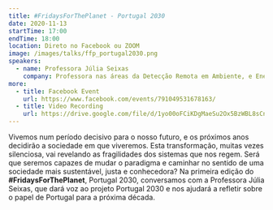 ```yaml
---
title: ‎#FridaysForThePlanet - Portugal 2030
date: 2020-11-13
startTime: 17:00
endTime: 18:00
location: Direto no Facebook ou ZOOM
image: /images/talks/ffp_portugal2030.png
speakers:
  - name: Professora Júlia Seixas
    company: Professora nas áreas da Detecção Remota em Ambiente, e Energia e Alterações Climáticas e coordena a linha Energia & Clima do centro de investigação CENSE. Membro da comissão científica do Programa de Doutoramento conjunto UL-UNL em Alterações Climáticas e Políticas de Desenvolvimento Sustentável e coordena estudos de suporte a política pública nacional de mitigação climática, há mais de 20 anos. Coordena também o Climate-KIC Hub Portugal desde 2016 e é Presidente do Departamento de Ciências e Engenharia do Ambiente desde Março 2017. Como uma das autoras do projeto Portugal 2030 junta-se a nós para nos dar uma visão estratégica para o Futuro de Portugal e da Europa.
more:
  - title: Facebook Event
    url: https://www.facebook.com/events/791049531678163/
  - title: Video Recording
    url: https://drive.google.com/file/d/1yo00oFCiKDgMaeSu2Ox5BzWBL8sCnYTc/view?usp=sharing
---
```


Vivemos num período decisivo para o nosso futuro, e os próximos anos decidirão a sociedade em que viveremos. Esta transformação, muitas vezes silenciosa, vai revelando as fragilidades dos sistemas que nos regem.
Será que seremos capazes de mudar o paradigma e caminhar no sentido de uma sociedade mais sustentável, justa e conhecedora?
Na primeira edição do **#FridaysForThePlanet**, Portugal 2030, conversamos com a Professora Júlia Seixas, que dará voz ao projeto Portugal 2030 e nos ajudará a refletir sobre o papel de Portugal para a próxima década.
